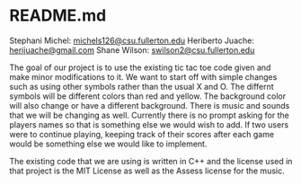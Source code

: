 # README.md


Stephani Michel: michels126@csu.fullerton.edu
Heriberto Juache: herijuache@gmail.com
Shane Wilson: swilson2@csu.fullerton.edu 

The goal of our project is to use the existing tic tac toe code given and make minor modifications to it. We want to start off with simple changes such as using other symbols rather than the usual X and O. The differnt symbols will be different colors than red and yellow. The background color will also change or have a different background. There is music and sounds that we will be changing as well. Currently there is no prompt asking for the players names so that is something else we would wish to add. If two users were to continue playing, keeping track of their scores after each game would be something else we would like to implement. 

The existing code that we are using is written in C++ and the license used in that project is the MIT License as well as the Assess license for the music.
